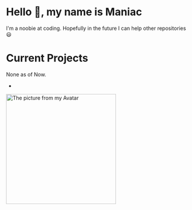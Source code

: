 # Hello 👋, my name is Maniac
I'm a noobie at coding. Hopefully in the future I can help other repositories 😃

# Current Projects
None as of Now.


-
<p align="left">
  <img width="300" src="https://github.com/Maniacxxx/Maniacxxx/blob/main/github_avatar.jpg?raw=true" alt="The picture from my Avatar"/>
</p>
